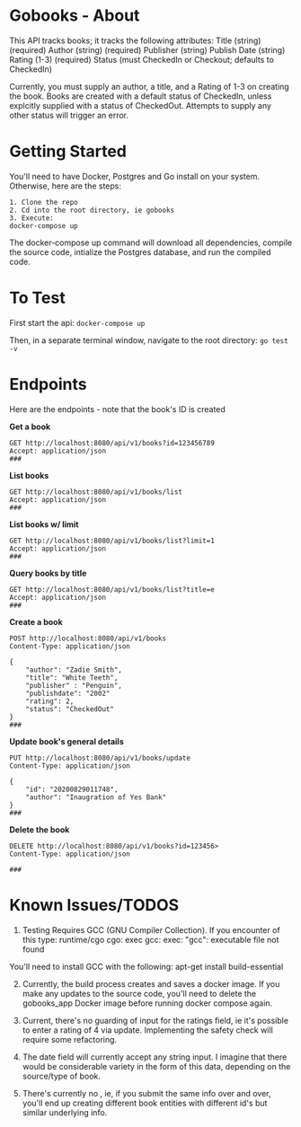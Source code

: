 
# Gobooks - About

This API tracks books; it tracks the following attributes:
Title (string) (required)
Author (string) (required)
Publisher (string) 
Publish Date (string)
Rating (1-3) (required)
Status (must CheckedIn or Checkout; defaults to CheckedIn)

Currently, you must supply an author, a title, and a Rating of 1-3 on creating the book. Books are created with a default status of CheckedIn, unless explcitly supplied with a status of CheckedOut. Attempts to supply any other status will trigger an error. 

# Getting Started
You'll need to have Docker, Postgres and Go install on your system. Otherwise, here are the steps:
```
1. Clone the repo
2. Cd into the root directory, ie gobooks
3. Execute: 
docker-compose up
```

The docker-compose up command will download all dependencies, compile the source code, intialize the Postgres database, and run the compiled code.

# To Test

First start the api:
```docker-compose up```

Then, in a separate terminal window, navigate to the root directory:
```go test -v ```


# Endpoints

Here are the endpoints - note that the book's ID is created 

**Get a book**
```http request
GET http://localhost:8080/api/v1/books?id=123456789
Accept: application/json
###
```

**List books**
```http request
GET http://localhost:8080/api/v1/books/list
Accept: application/json
###
```

**List books w/ limit**
```http request
GET http://localhost:8080/api/v1/books/list?limit=1
Accept: application/json
###
```

**Query books by title**
```http request
GET http://localhost:8080/api/v1/books/list?title=e
Accept: application/json
###
```

**Create a book**
```http request
POST http://localhost:8080/api/v1/books
Content-Type: application/json

{
    "author": "Zadie Smith",
    "title": "White Teeth",
    "publisher" : "Penguin",
    "publishdate": "2002"
    "rating": 2,
    "status": "CheckedOut"
}
###
```

**Update book's general details**
```http request
PUT http://localhost:8080/api/v1/books/update
Content-Type: application/json

{
    "id": "20200829011748",
    "author": "Inaugration of Yes Bank"
}
###
```

**Delete the book**
```http request
DELETE http://localhost:8080/api/v1/books?id=123456>
Content-Type: application/json

###
```

# Known Issues/TODOS
1. Testing Requires GCC (GNU Compiler Collection). If you encounter of this type:
runtime/cgo cgo: exec gcc: exec: "gcc": executable file not found

You'll need to install GCC with the following:
apt-get install build-essential

2. Currently, the build process creates and saves a docker image. If you make any updates to the source code, you'll need to delete the gobooks_app Docker image before running docker compose again.

3. Current, there's no guarding of input for the ratings field, ie it's possible to enter a rating of 4 via update. Implementing the safety check will require some refactoring. 

4. The date field will currently accept any string input. I imagine that there would be considerable variety in the form of this data, depending on the source/type of book. 

5. There's currently no , ie, if you submit the same info over and over, you'll end up creating different book entities with different id's but similar underlying info. 


